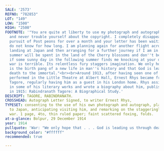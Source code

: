 ```yaml
---
SALE: '2573'
REFNO: "782853"
LOT: "149"
LOW: "1500"
HIGH: "2500"
FOOTNOTE: '"You are quite at liberty to use my photograph and autographs in your book
  and never trouble yourself about the copyright. I completely disappeared from the
  pursuit of Post peons for over a month and your letter has been waiting for me I
  do not know for how long. I am planning again for another flight across the sea
  landing at Japan and then arranging for a further journey if I am in mood. The next
  summer will be spent in the land of the Cherry blossoms and don''t be surprised
  if some sunny day in the following summer finds me knocking at your door.<br><br>"This
  war is terrible. Its relentless fury staggers imagination. We only hope that it
  is the birth pang of a new life in man''s history and that God is leading us through
  death to the immortal."<br><br>Around 1913, after having seen one of Tagore''s plays
  performed in the Little Theatre at Albert Hall, Ernest Rhys became friends with
  Tagore, regularly having him as a guest in his London home. Rhys assisted Tagore
  in some of his literary works and wrote a biography about him, published by Macmillan
  in 1915: Rabindranath Tagore: A Biographical Study.'
DESCRIPT: TAGORE, RABINDRANATH.
CROSSHEAD: Autograph Letter Signed, to writer Ernest Rhys,
TYPESET: consenting to the use of his own photograph and autograph, planning a trip
  to Japan, anticipating visiting him, and remarking on the staggeringly terrible
  war. 1 page, 4to, thin ruled paper; faint scattered foxing, folds.
at-a-glance: Bolpur, 29 December 1914
year: 1914
pullquote: 'War: "We only hope that . . . God is leading us through death to the immortal"'
background_color: "#ffffff"
recommended: true

---
```

